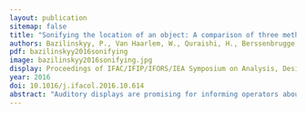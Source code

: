 ```yaml
---
layout: publication
sitemap: false
title: "Sonifying the location of an object: A comparison of three methods"
authors: Bazilinskyy, P., Van Haarlem, W., Quraishi, H., Berssenbrugge, C., Binda, J., De Winter, J. C. F.
pdf: bazilinskyy2016sonifying
image: bazilinskyy2016sonifying.jpg
display: Proceedings of IFAC/IFIP/IFORS/IEA Symposium on Analysis, Design, and Evaluation of Human-Machine Systems. Kyoto, Japan
year: 2016
doi: 10.1016/j.ifacol.2016.10.614
abstract: "Auditory displays are promising for informing operators about hazards or objects in the environment. However, it remains to be investigated how to map distance information to a sound dimension. In this research, three sonification approaches were tested: Beep Repetition Rate (BRR) in which beep time and inter-beep time were a linear function of distance, Sound Intensity (SI) in which the digital sound volume was a linear function of distance, and Sound Fundamental Frequency (SFF) in which the sound frequency was a linear function of distance. Participants (N = 29) were presented with a sound by means of headphones and subsequently clicked on the screen to estimate the distance to the object with respect to the bottom of the screen (Experiment 1), or the distance and azimuth angle to the object (Experiment 2). The azimuth angle in Experiment 2 was sonified by the volume difference between the left and right ears. In an additional Experiment 3, reaction times to directional audio-visual feedback were compared with directional visual feedback. Participants performed three sessions (BRR, SI, SFF) in Experiments 1 and 2 and two sessions (visual, audio-visual) in Experiment 3, 10 trials per session. After each trial, participants received knowledge-of-results feedback. The results showed that the three proposed methods yielded an overall similar mean absolute distance error, but in Experiment 2 the error for BRR was significantly smaller than for SI. The mean absolute distance errors were significantly greater in Experiment 2 than in Experiment 1. In Experiment 3, there was no statistically significant difference in reaction time between the visual and audio-visual conditions. The results are interpreted in light of the Weber-Fechner law, and suggest that humans have the ability to accurately interpret artificial sounds on an artificial distance scale."
---
```

